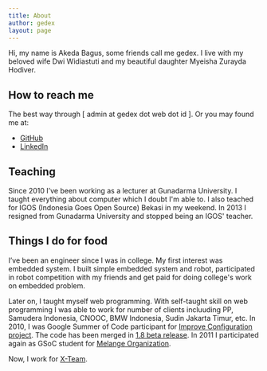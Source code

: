 ```yaml
---
title: About
author: gedex
layout: page
---
```


Hi, my name is Akeda Bagus, some friends call me gedex. I live with my beloved wife Dwi Widiastuti
and my beautiful daughter Myeisha Zurayda Hodiver.

## How to reach me
The best way through [ admin at gedex dot web dot id ]. Or you may found me at:

* [GitHub][1]
* [LinkedIn][2]

## Teaching
Since 2010 I’ve been working as a lecturer at Gunadarma University. I taught everything about computer which
I doubt I'm able to. I also teached for IGOS (Indonesia Goes Open Source) Bekasi in my weekend.
In 2013 I resigned from Gunadarma University and stopped being an IGOS' teacher.

## Things I do for food
I’ve been an engineer since I was in college. My first interest was embedded system. I built simple embedded
system and robot, participated in robot competition with my friends and get paid for doing college's work on embedded problem.

Later on, I taught myself web programming. With self-taught skill on web
programming I was able to work for number of clients incluuding PP, Samudera Indonesia, CNOOC, BMW Indonesia, Sudin Jakarta Timur,
etc. In 2010, I was Google Summer of Code participant for [Improve Configuration project][3]. The code has been merged in
[1.8 beta release][4]. In 2011 I participated again as GSoC student for [Melange Organization][5].

Now, I work for [X-Team](http://x-team.com).

 [1]: http://github.com/gedex
 [2]: http://linkedin.com/in/akedabagus
 [3]: https://docs.google.com/Doc?docid=0ARlhX_zps2IwZGQ3OHM4bXJfNWNzOHgzc2ho&hl=en
 [4]: http://www.geeklog.net/article.php/geeklog-1.8.0b1
 [5]: http://code.google.com/p/soc/
